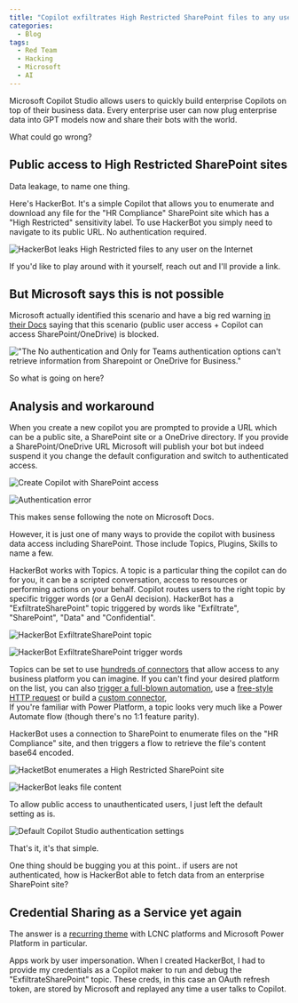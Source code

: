 ```yaml
---
title: "Copilot exfiltrates High Restricted SharePoint files to any user on the Internet, no auth required"
categories:
  - Blog
tags:
  - Red Team
  - Hacking
  - Microsoft
  - AI
---
```


Microsoft Copilot Studio allows users to quickly build enterprise Copilots on top of their business data.
Every enterprise user can now plug enterprise data into GPT models now and share their bots with the world.

What could go wrong?

## Public access to High Restricted SharePoint sites

Data leakage, to name one thing.

Here's HackerBot.
It's a simple Copilot that allows you to enumerate and download any file for the "HR Compliance" SharePoint site which has a "High Restricted" sensitivity label.
To use HackerBot you simply need to navigate to its public URL. No authentication required.

![HackerBot leaks High Restricted files to any user on the Internet](/assets/images/2023-12-03-copilot-sharepoint-data-exfil/hackerbot-demo-app.png)

If you'd like to play around with it yourself, reach out and I'll provide a link.

## But Microsoft says this is not possible

Microsoft actually identified this scenario and have a big red warning [in their Docs](https://learn.microsoft.com/en-us/microsoft-copilot-studio/nlu-generative-answers-sharepoint-onedrive) saying that this scenario (public user access + Copilot can access SharePoint/OneDrive) is blocked.

!["The No authentication and Only for Teams authentication options can't retrieve information from Sharepoint or OneDrive for Business."](/assets/images/2023-12-03-copilot-sharepoint-data-exfil/microsoft-docs-warning.png)

So what is going on here?

## Analysis and workaround 

When you create a new copilot you are prompted to provide a URL which can be a public site, a SharePoint site or a OneDrive directory.
If you provide a SharePoint/OneDrive URL Microsoft will publish your bot but indeed suspend it you change the default configuration and switch to authenticated access.

![Create Copilot with SharePoint access](/assets/images/2023-12-03-copilot-sharepoint-data-exfil/create-copilot.png)

![Authentication error](/assets/images/2023-12-03-copilot-sharepoint-data-exfil/copilot-auth-error.png)

This makes sense following the note on Microsoft Docs.


However, it is just one of many ways to provide the copilot with business data access including SharePoint.
Those include Topics, Plugins, Skills to name a few.

HackerBot works with Topics. A topic is a particular thing the copilot can do for you, it can be a scripted conversation, access to resources or performing actions on your behalf.
Copilot routes users to the right topic by specific trigger words (or a GenAI decision).
HackerBot has a "ExfiltrateSharePoint" topic triggered by words like "Exfiltrate", "SharePoint", "Data" and "Confidential".

![HackerBot ExfiltrateSharePoint topic](/assets/images/2023-12-03-copilot-sharepoint-data-exfil/hackerbot-topic-list.png)

![HackerBot ExfiltrateSharePoint trigger words](/assets/images/2023-12-03-copilot-sharepoint-data-exfil/hackerbot-exfiltratesharepoint-trigger-words.png)

Topics can be set to use [hundreds of connectors](https://learn.microsoft.com/en-us/connectors/connector-reference/) that allow access to any business platform you can imagine. 
If you can't find your desired platform on the list, you can also [trigger a full-blown automation](https://learn.microsoft.com/en-us/microsoft-copilot-studio/advanced-use-flow), use a [free-style HTTP request](https://learn.microsoft.com/en-us/microsoft-copilot-studio/authoring-http-node) or build a [custom connector](https://learn.microsoft.com/en-us/connectors/custom-connectors/),  
If you're familiar with Power Platform, a topic looks very much like a Power Automate flow (though there's no 1:1 feature parity).

HackerBot uses a connection to SharePoint to enumerate files on the "HR Compliance" site, and then triggers a flow to retrieve the file's content base64 encoded.

![HacketBot enumerates a High Restricted SharePoint site](/assets/images/2023-12-03-copilot-sharepoint-data-exfil/hacketbot-lists-sharepoint-files.png)

![HackerBot leaks file content](/assets/images/2023-12-03-copilot-sharepoint-data-exfil/hackerbot-leaks-file-content.png)

To allow public access to unauthenticated users, I just left the default setting as is.

![Default Copilot Studio authentication settings](/assets/images/2023-12-03-copilot-sharepoint-data-exfil/default-copilot-auth-settings.png)

That's it, it's that simple.

One thing should be bugging you at this point.. if users are not authenticated, how is HackerBot able to fetch data from an enterprise SharePoint site?

## Credential Sharing as a Service yet again

The answer is a [recurring theme](https://www.youtube.com/watch?v=QtaA5U7LJ74) with LCNC platforms and Microsoft Power Platform in particular.

Apps work by user impersonation.
When I created HackerBot, I had to provide my credentials as a Copilot maker to run and debug the "ExfiltrateSharePoint" topic.
These creds, in this case an OAuth refresh token, are stored by Microsoft and replayed any time a user talks to Copilot.
